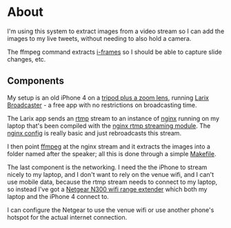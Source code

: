 # About
I'm using this system to extract images from a video stream so I can add the images to my live tweets, without needing to also hold a camera.

The ffmpeg command extracts [i-frames](https://en.wikipedia.org/wiki/Video_compression_picture_types#Intra-coded_.28I.29_frames.2Fslices_.28key_frames.29) so I should be able to capture slide changes, etc.

## Components
My setup is an old iPhone 4 on a [tripod plus a zoom lens](https://www.amazon.co.uk/gp/product/B00AQUIBUA/ref=oh_aui_detailpage_o03_s00?ie=UTF8&psc=1), running [Larix Broadcaster](https://wmspanel.com/larix_broadcaster) - a free app with no restrictions on broadcasting time.

The Larix app sends an [rtmp](https://en.wikipedia.org/wiki/Real-Time_Messaging_Protocol) stream to an instance of [nginx](http://nginx.org/) running on my laptop that's been compiled with the [nginx rtmp streaming module](https://github.com/arut/nginx-rtmp-module). The [nginx config](./rtmp.conf) is really basic and just rebroadcasts this stream.

I then point [ffmpeg](https://www.ffmpeg.org/) at the nginx stream and it extracts the images into a folder named after the speaker; all this is done through a simple [Makefile](./Makefile).

The last component is the networking. I need the the iPhone to stream nicely to my laptop, and I don't want to rely on the venue wifi, and I can't use mobile data, because the rtmp stream needs to connect to my laptop, so instead I've got a [Netgear N300 wifi range extender](https://www.amazon.co.uk/NETGEAR-Extender-External-Antennas-EX2700-100UKS/dp/B00NIUHAG6/ref=pd_lpo_vtph_147_bs_lp_tr_t_1?_encoding=UTF8&psc=1&refRID=8JRBPGWVJG39BS27H2JC) which both my laptop and the iPhone 4 connect to.

I can configure the Netgear to use the venue wifi or use another phone's hotspot for the actual internet connection.
